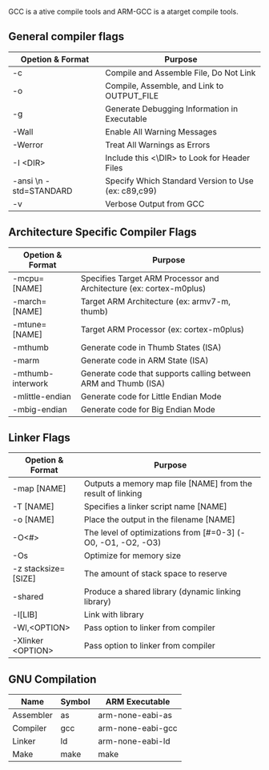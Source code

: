 
GCC is a ative compile tools
and ARM-GCC is a atarget compile tools.

## General compiler flags

| Opetion & Format | Purpose |
| ---------------- |-------------------|
| -c | Compile and Assemble File, Do Not Link |
| -o <FILE> | Compile, Assemble, and Link to OUTPUT_FILE |
| -g | Generate Debugging Information in Executable |
| -Wall | Enable All Warning Messages |
| -Werror | Treat All Warnings as Errors |
| -I \<DIR\> | Include this <\DIR\> to Look for Header Files |
| -ansi \n -std=STANDARD | Specify Which Standard Version to  Use (ex: c89,c99) |
| -v | Verbose Output from GCC |

## Architecture Specific Compiler Flags

| Opetion & Format | Purpose |
| ------------- |-----|
| -mcpu=[NAME] | Specifies Target ARM Processor and Architecture (ex: cortex-m0plus) |
| -march=[NAME] | Target ARM Architecture (ex: armv7-m, thumb) |
| -mtune=[NAME] | Target ARM Processor (ex: cortex-m0plus) |
| -mthumb | Generate code in Thumb States (ISA) |
| -marm | Generate code in ARM State (ISA) |
| -mthumb-interwork | Generate code that supports calling between ARM and Thumb (ISA) |
| -mlittle-endian | Generate code for Little Endian Mode |
| -mbig-endian | Generate code for Big Endian Mode |

## Linker Flags

| Opetion & Format | Purpose |
| ------------- |-----|
| -map [NAME] | Outputs a memory map file [NAME] from the result of linking |
| -T [NAME] | Specifies a linker script name [NAME] |
| -o [NAME] | Place the output in the filename [NAME] |
| -O\<#\> | The level of optimizations from [#=0-3] (-O0, -O1, -O2, -O3) |
| -Os | Optimize for memory size |
| -z stacksize=[SIZE] | The amount of stack space to reserve |
| -shared | Produce a shared library (dynamic linking library) |
| -l[LIB] | Link with library |
| -Wl,\<OPTION\> | Pass option to linker from compiler |
| -Xlinker \<OPTION\> | Pass option to linker from compiler |


## GNU Compilation

| Name      | Symbol   | ARM Executable     |
| --------- | -------- | ------------------ |
| Assembler | as       | arm-none-eabi-as   |
| Compiler  | gcc      | arm-none-eabi-gcc  |
| Linker    | ld       | arm-none-eabi-ld   |
| Make      | make     | make               |